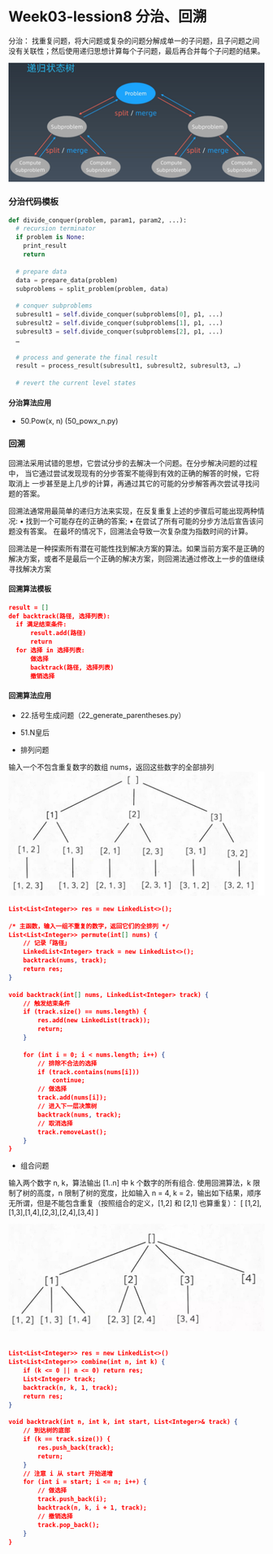 
# Week03-lession8 分治、回溯

分治： 找重复问题，将大问题或复杂的问题分解成单一的子问题，且子问题之间没有关联性；然后使用递归思想计算每个子问题，最后再合并每个子问题的结果。

![分治](img_lession8.jpg)

### 分治代码模板
```python
def divide_conquer(problem, param1, param2, ...): 
  # recursion terminator 
  if problem is None: 
	print_result 
	return 

  # prepare data 
  data = prepare_data(problem) 
  subproblems = split_problem(problem, data) 

  # conquer subproblems 
  subresult1 = self.divide_conquer(subproblems[0], p1, ...) 
  subresult2 = self.divide_conquer(subproblems[1], p1, ...) 
  subresult3 = self.divide_conquer(subproblems[2], p1, ...) 
  …

  # process and generate the final result 
  result = process_result(subresult1, subresult2, subresult3, …)
	
  # revert the current level states
```

#### 分治算法应用

- 50.Pow(x, n)  (50_powx_n.py)


### 回溯

回溯法采用试错的思想，它尝试分步的去解决一个问题。在分步解决问题的过程中，
当它通过尝试发现现有的分步答案不能得到有效的正确的解答的时候，它将取消上
一步甚至是上几步的计算，再通过其它的可能的分步解答再次尝试寻找问题的答案。

回溯法通常用最简单的递归方法来实现，在反复重复上述的步骤后可能出现两种情况:
• 找到一个可能存在的正确的答案;
• 在尝试了所有可能的分步方法后宣告该问题没有答案。 在最坏的情况下，回溯法会导致一次复杂度为指数时间的计算。


回溯法是一种探索所有潜在可能性找到解决方案的算法。如果当前方案不是正确的解决方案，或者不是最后一个正确的解决方案，则回溯法通过修改上一步的值继续寻找解决方案

#### 回溯算法模板
``` json
result = []
def backtrack(路径, 选择列表):
  if 满足结束条件:
      result.add(路径)
      return
  for 选择 in 选择列表:
      做选择
      backtrack(路径, 选择列表)
      撤销选择
```

#### 回溯算法应用

- 22.括号生成问题（22_generate_parentheses.py）
- 51.N皇后

- 排列问题

输入一个不包含重复数字的数组 nums，返回这些数字的全部排列
![决策树](img_pailie.jpg)

``` json
List<List<Integer>> res = new LinkedList<>();

/* 主函数，输入一组不重复的数字，返回它们的全排列 */
List<List<Integer>> permute(int[] nums) {
    // 记录「路径」
    LinkedList<Integer> track = new LinkedList<>();
    backtrack(nums, track);
    return res;
}

void backtrack(int[] nums, LinkedList<Integer> track) {
    // 触发结束条件
    if (track.size() == nums.length) {
        res.add(new LinkedList(track));
        return;
    }

    for (int i = 0; i < nums.length; i++) {
        // 排除不合法的选择
        if (track.contains(nums[i]))
            continue;
        // 做选择
        track.add(nums[i]);
        // 进入下一层决策树
        backtrack(nums, track);
        // 取消选择
        track.removeLast();
    }
}
```

- 组合问题

输入两个数字 n, k，算法输出 [1..n] 中 k 个数字的所有组合.
使用回溯算法，k 限制了树的高度，n 限制了树的宽度，比如输入 n = 4, k = 2，输出如下结果，顺序无所谓，但是不能包含重复（按照组合的定义，[1,2] 和 [2,1] 也算重复）：
[ [1,2], [1,3],[1,4],[2,3],[2,4],[3,4] ]

![组合树](img_combine.jpg)

```json

List<List<Integer>> res = new LinkedList<>()
List<List<Integer>> combine(int n, int k) {
    if (k <= 0 || n <= 0) return res;
    List<Integer> track;
    backtrack(n, k, 1, track);
    return res;
}

void backtrack(int n, int k, int start, List<Integer>& track) {
    // 到达树的底部
    if (k == track.size()) {
        res.push_back(track);
        return;
    }
    // 注意 i 从 start 开始递增
    for (int i = start; i <= n; i++) {
        // 做选择
        track.push_back(i);
        backtrack(n, k, i + 1, track);
        // 撤销选择
        track.pop_back();
    }
}

```